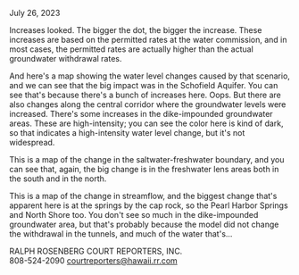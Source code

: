 July 26, 2023

Increases looked. The bigger the dot, the bigger the increase. These increases are based on the permitted rates at the water commission, and in most cases, the permitted rates are actually higher than the actual groundwater withdrawal rates.

And here's a map showing the water level changes caused by that scenario, and we can see that the big impact was in the Schofield Aquifer. You can see that's because there's a bunch of increases here. Oops. But there are also changes along the central corridor where the groundwater levels were increased. There's some increases in the dike-impounded groundwater areas. These are high-intensity; you can see the color here is kind of dark, so that indicates a high-intensity water level change, but it's not widespread.

This is a map of the change in the saltwater-freshwater boundary, and you can see that, again, the big change is in the freshwater lens areas both in the south and in the north.

This is a map of the change in streamflow, and the biggest change that's apparent here is at the springs by the cap rock, so the Pearl Harbor Springs and North Shore too. You don't see so much in the dike-impounded groundwater area, but that's probably because the model did not change the withdrawal in the tunnels, and much of the water that's...

RALPH ROSENBERG COURT REPORTERS, INC.  
808-524-2090 courtreporters@hawaii.rr.com